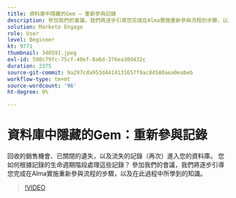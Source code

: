 ```yaml
---
title: 資料庫中隱藏的Gem — 重新參與記錄
description: 參加我們的會議，我們將逐步引導您完成在Alma實施重新參與流程的步驟，以及在此過程中所學到的知識。
solution: Marketo Engage
role: User
level: Beginner
kt: 9771
thumbnail: 340591.jpeg
exl-id: 500c79fc-75cf-40ef-8a6d-376ea30d432c
duration: 2375
source-git-commit: 9a297cda953d4414131657f9ac84580aea0eabeb
workflow-type: tm+mt
source-wordcount: '96'
ht-degree: 0%

---
```


# 資料庫中隱藏的Gem：重新參與記錄

回收的銷售機會、已關閉的遺失，以及流失的記錄（再次）進入您的資料庫。 您如何根據記錄的生命週期階段處理這些記錄？ 參加我們的會議，我們將逐步引導您完成在Alma實施重新參與流程的步驟，以及在此過程中所學到的知識。

>[!VIDEO](https://video.tv.adobe.com/v/340591/?quality=12&learn=on)
